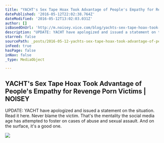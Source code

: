 ```yaml
---
title: "YACHT's Sex Tape Hoax Took Advantage of People's Empathy for Revenge Porn Victims | NOISEY"
datePublished: '2016-05-12T22:02:38.764Z'
dateModified: '2016-05-12T13:02:03.031Z'
author: []
isBasedOnUrl: 'http://m.noisey.vice.com/blog/yachts-sex-tape-hoax-took-advantage-of-peoples-empathy-for-revenge-porn-victims'
description: "UPDATE: YACHT have apologized and issued a statement on the situation. Read it here. Never blame the victim. That's the mentality the social media age has attempted to foster on cases of abuse and sexual assault. And on the surface, it's a good one."
starred: false
sourcePath: _posts/2016-05-12-yachts-sex-tape-hoax-took-advantage-of-peoples-empathy-for.md
inFeed: true
hasPage: false
inNav: false
_type: MediaObject

---
```

<article style=""><h1>YACHT's Sex Tape Hoax Took Advantage of People's Empathy for Revenge Porn Victims | NOISEY</h1><p>UPDATE: YACHT have apologized and issued a statement on the situation. Read it here. Never blame the victim. That's the mentality the social media age has attempted to foster on cases of abuse and sexual assault. And on the surface, it's a good one.</p><img src="http://assets.noisey.com/content-images/article/yachts-sex-tape-hoax-took-advantage-of-peoples-empathy-for-revenge-porn-victims/yacht_vice_970x435.jpg" /></article>